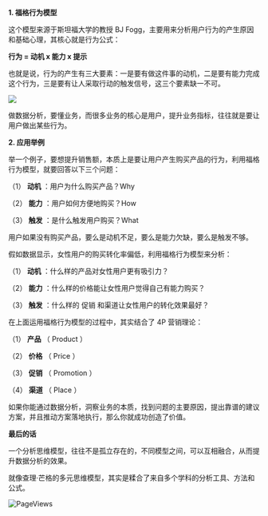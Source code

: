 **1. 福格行为模型**

这个模型来源于斯坦福大学的教授 BJ Fogg，主要用来分析用户行为的产生原因和基础心理，其核心就是行为公式：

**行为 = 动机 x 能力 x 提示**

也就是说，行为的产生有三大要素：一是要有做这件事的动机，二是要有能力完成这个行为，三是要有让人采取行动的触发信号，这三个要素缺一不可。

![](https://mmbiz.qpic.cn/mmbiz_jpg/giaycic3UNwo27z1DGzvByhg14KrgyUD4cgt1M5SlJibiaflzhiaa3uqus30VrtFxCRTZYGXRsZ5BicFoufppkPXMx4w/640?wx_fmt=jpeg) 

做数据分析，要懂业务，而很多业务的核心是用户，提升业务指标，往往就是要让用户做出某些行为。

**2. 应用举例**

举一个例子，要想提升销售额，本质上是要让用户产生购买产品的行为，利用福格行为模型，就要回答以下三个问题：

（1） **动机** ：用户为什么购买产品？Why 

（2） **能力** ：用户如何方便地购买？How 

（3） **触发** ：是什么触发用户购买？What 

用户如果没有购买产品，要么是动机不足，要么是能力欠缺，要么是触发不够。

假如数据显示，女性用户的购买转化率偏低，利用福格行为模型来分析：

（1） **动机** ：什么样的产品对女性用户更有吸引力？

（2） **能力** ：什么样的价格能让女性用户觉得自己有能力购买？

（3） **触发** ：什么样的  促销  和渠道让女性用户的转化效果最好？

在上面运用福格行为模型的过程中，其实结合了 4P 营销理论：

（1） **产品** （ Product ）

（2） **价格** （ Price ）

（3） **促销** （ Promotion ）

（4） **渠道** （ Place ）

如果你能通过数据分析，洞察业务的本质，找到问题的主要原因，提出靠谱的建议方案，并且推动方案落地执行，那么你就成功创造了价值。

**最后的话**

一个分析思维模型，往往不是孤立存在的，不同模型之间，可以互相融合，从而提升数据分析的效果。

就像查理·芒格的多元思维模型，其实是糅合了来自多个学科的分析工具、方法和公式。

![PageViews](https://visitor-badge.laobi.icu/badge?page_id=sjhfx.linji&left_text=PageViews&right_color=%2300589F)